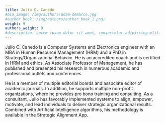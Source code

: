 ```yaml
---
title: Julio C. Canedo 
#bio_image: /img/authors/adam-demarco.jpg
#author_book: /img/authors/author_book_1.png;
weight: 9
authors_weight: 9
#description: Lorem ipsum dolor sit amet, consectetur adipiscing elit. Nulla placerat libero sit amet purus posuere, nec efficitur dui pretium. Phasellus non aliquet nisi. Ut cursus, est ac lobortis laoreet, magna dolor commodo tortor, ac fringilla sem metus vitae ligula.
---
```


Julio C. Canedo is a Computer Systems and Electronics engineer with an MBA in Human Resource Management (HRM) and a PhD in Strategy/Organizational Behavior. He is an accredited coach and is certified in HRM and ethics. As Associate Professor of Management, he has published and presented his research in numerous academic and professional outlets and conferences.

He is a member of multiple editorial boards and associate editor of academic journals. In addition, he supports multiple non-profit organizations, where he provides pro bono training and consulting. As a consultant, Julio has favorably implemented systems to align, empower, motivate, and lead individuals to deliver strategic organizational results. Combined with Artificial Intelligence algorithms, his methodology is available in the Strategic Alignment App.